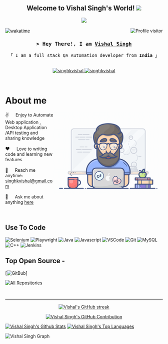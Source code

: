 
<h2 align="center">
  Welcome to Vishal Singh's World!
  <img src="https://media.giphy.com/media/hvRJCLFzcasrR4ia7z/giphy.gif" width="28">
</h2>

<p align="center">
  <a href="https://github.com/singhkvishal"><img src="https://readme-typing-svg.herokuapp.com/?lines=QA%20Automation%20Tester;End%20To%20End%20Automation;15%2B%20years%20of%20coding%20experience;Always%20learning%20new%20things&center=true&width=380&height=45"></a>
</p>

<a href="https://komarev.com/ghpvc/?username=singhkvishal">
  <img align="right" src="https://komarev.com/ghpvc/?username=singhkvishal&label=Visitors&color=0e75b6&style=flat" alt="Profile visitor" />
</a>


[![wakatime](https://wakatime.com/badge/user/0c8e376d-bf62-48cc-991a-7acebaef2409.svg)](https://wakatime.com/@0c8e376d-bf62-48cc-991a-7acebaef2409)

<!-- Intro  -->
<h3 align="center">
        <samp>&gt; Hey There!, I am
                <b><a target="_blank" href="https://singhkvishal.com">Vishal Singh</a></b>
        </samp>
</h3>


<p align="center"> 
  <samp>
 <!--   <a href="https://www.google.com/search?q=Vishal Singh">「 Google Me 」</a>
    <br>
-->
    「 I am a full stack QA Automation developer from <b>India</b> 」
    <br>
    <br>
  </samp>
</p>

<p align="center">
 <!--<a href="https://QAQutomationHelper.com" target="blank">
  <img src="https://img.shields.io/badge/Website-DC143C?style=for-the-badge&logo=medium&logoColor=white" alt="singhkvishal" />
 </a> -->
 <a href="https://www.linkedin.com/in/vishal-singh-382090b8/" target="_blank">
  <img src="https://img.shields.io/badge/LinkedIn-0077B5?style=for-the-badge&logo=linkedin&logoColor=white" alt="singhkvishal"/>
 </a>
 <a href="https://dev.to/vishal_singh_21b51978da23" target="_blank">
  <img src="https://img.shields.io/badge/dev.to-0A0A0A?style=for-the-badge&logo=dev.to&logoColor=white" alt="singhkvishal" />
 </a>
</p>
<br />

<!-- About Section -->
# About me

<p>
 <img align="right" width="350" src="./programmer.gif" alt="Coding gif" />

✌️ &emsp; Enjoy to Automate Web application , Desktop Application /API testing and sharing knowledge <br/><br/>
❤️ &emsp; Love to writing code and learning new features<br/><br/>
📧 &emsp; Reach me anytime: singhkvishal@gmail.com<br/><br/>
💬 &emsp; Ask me about anything [here](https://github.com/singhkvishal/Selenium_Playwright_API_With_Java_Practice/issues)

</p>

<br/>

## Use To Code

![Selenium](https://img.shields.io/badge/-selenium-%43B02A?style=for-the-badge&logo=selenium&logoColor=white)
![Playwright](https://img.shields.io/static/v1?style=for-the-badge&message=Playwright&color=2EAD33&logo=Playwright&logoColor=FFFFFF&label=)
![Java](https://img.shields.io/badge/java-%23ED8B00.svg?style=for-the-badge&logo=openjdk&logoColor=white)
![Javascript](https://img.shields.io/badge/Javascript-F0DB4F?style=for-the-badge&labelColor=black&logo=javascript&logoColor=F0DB4F)
![VSCode](https://img.shields.io/badge/Visual_Studio-0078d7?style=for-the-badge&logo=visual%20studio&logoColor=white)
![Git](https://img.shields.io/badge/Git-F05032?style=for-the-badge&logo=git&logoColor=white)
![MySQL](https://img.shields.io/badge/mysql-4479A1.svg?style=for-the-badge&logo=mysql&logoColor=white)
![C++](https://img.shields.io/badge/c++-%2300599C.svg?style=for-the-badge&logo=c%2B%2B&logoColor=white)
![Jenkins](https://img.shields.io/badge/jenkins-%232C5263.svg?style=for-the-badge&logo=jenkins&logoColor=white)
<br/>

## Top Open Source -
[![GitBub](https://github-readme-stats.vercel.app/api?username=singhkvishal&show_icons=true&bg_color=00000000)]

<p align="left">
  <a href="https://github.com/singhkvishal?tab=repositories" target="_blank"><img alt="All Repositories" title="All Repositories" src="https://img.shields.io/badge/-All%20Repos-2962FF?style=for-the-badge&logo=koding&logoColor=white"/></a>
</p>

<br/>
<hr/>


<p align="center">
  <a href="https://github.com/singhkvishal">
    <img src="https://github-readme-streak-stats.herokuapp.com/?user=singhkvishal&theme=radical&border=7F3FBF&background=0D1117" alt="Vishal's GitHub streak"/>
  </a>
</p>

<p align="center">
  <a href="https://github.com/singhkvishal">
    <img src="https://github-profile-summary-cards.vercel.app/api/cards/profile-details?username=singhkvishal&theme=radical" alt="Vishal Singh's GitHub Contribution"/>
  </a>
</p>

<a> 
    <a href="https://github.com/singhkvishal"><img alt="Vishal Singh's Github Stats" src="https://denvercoder1-github-readme-stats.vercel.app/api?username=singhkvishal&show_icons=true&count_private=true&theme=react&border_color=7F3FBF&bg_color=0D1117&title_color=F85D7F&icon_color=F8D866" height="192px" width="49.5%"/></a>
  <a href="https://github.com/singhkvishal"><img alt="Vishal Singh's Top Languages" src="https://denvercoder1-github-readme-stats.vercel.app/api/top-langs/?username=singhkvishal&langs_count=8&layout=compact&theme=react&border_color=7F3FBF&bg_color=0D1117&title_color=F85D7F&icon_color=F8D866" height="192px" width="49.5%"/></a>
  <br/>
</a>


![Vishal Singh Graph](https://github-readme-activity-graph.vercel.app/graph?username=singhkvishal&custom_title=Vishal%20Singh%27s%20GitHub%20Activity%20Graph&bg_color=0D1117&color=7F3FBF&line=7F3FBF&point=7F3FBF&area_color=FFFFFF&title_color=FFFFFF&area=true)